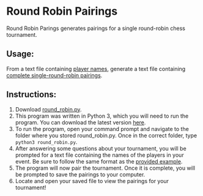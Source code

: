 # Round Robin Pairings

Round Robin Parings generates pairings for a single round-robin chess tournament.

## Usage:

From a text file containing [player names](example_players.txt), generate a text file containing [complete
single-round-robin pairings](example_pairings.txt).

## Instructions:

1. Download [round_robin.py](round_robin.py).
2. This program was written in Python 3, which you will need to run the program. You can download the latest version
[here](https://www.python.org/downloads/).
3. To run the program, open your command prompt and navigate to the folder where you stored round_robin.py. Once in the
correct folder, type `python3 round_robin.py`.
4. After answering some questions about your tournament, you will be prompted for a text file containing the names of
the players in your event. Be sure to follow the same format as the [provided example](example_players.txt).
5. The program will now pair the tournament. Once it is complete, you will be prompted to save the pairings to your
computer.
6. Locate and open your saved file to view the pairings for your tournament!